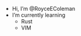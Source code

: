- Hi, I’m @RoyceEColeman
- I’m currently learning
  - Rust
  - VIM


<!---
RoyceEColeman/RoyceEColeman is a ✨ special ✨ repository because its `README.md` (this file) appears on your GitHub profile.
You can click the Preview link to take a look at your changes.
--->
